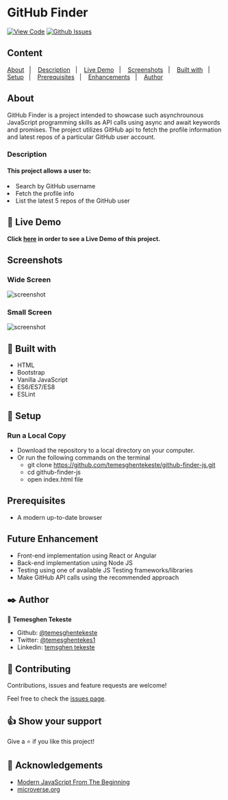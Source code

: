 # GitHub Finder

[![View Code](https://img.shields.io/badge/View%20-Code-green)](https://github.com/temesghentekeste/github-finder-js/pulls)
[![Github Issues](https://img.shields.io/badge/GitHub-Issues-orange)](https://github.com/temesghentekeste/github-finder-js/issues)


## Content

<a text-align="center" href="#about">About</a>&nbsp;&nbsp;&nbsp;|&nbsp;&nbsp;&nbsp;
<a href="#description">Description</a>&nbsp;&nbsp;&nbsp;|&nbsp;&nbsp;&nbsp;
<a href="#live">Live Demo</a>&nbsp;&nbsp;&nbsp;|&nbsp;&nbsp;&nbsp;
<a href="#screenshots">Screenshots</a>&nbsp;&nbsp;&nbsp;|&nbsp;&nbsp;&nbsp;
<a href="#with">Built with</a>&nbsp;&nbsp;&nbsp;|&nbsp;&nbsp;&nbsp;
<a href="#setup">Setup</a>&nbsp;&nbsp;&nbsp;|&nbsp;&nbsp;&nbsp;
<a href="#prerequisites">Prerequisites</a>&nbsp;&nbsp;&nbsp;|&nbsp;&nbsp;&nbsp;
<a href="#enhancement">Enhancements</a>&nbsp;&nbsp;&nbsp;|&nbsp;&nbsp;&nbsp;
<a href="#author">Author</a>


## About <a name = "about"></a>

GitHub Finder is a project intended to showcase such asynchrounous JavaScript programming skills as API calls using async and await keywords and promises. The project utilizes GitHub api to fetch the profile information and latest repos of a particular GitHub user account.

<h3>Description <a name = "description"></a></h3>
<h4>This project allows a user to:</h4>
<li>Search by GitHub username</li>
<li>Fetch the profile info</li>
<li>List the latest 5 repos of the GitHub user</li>

## 🔴 Live Demo <a name = "live"></a>

**Click [here](https://githubfinder-js-temesghen.netlify.app/) in order to see a Live Demo of this project.**

## Screenshots <a name = "screenshots"></a>

### Wide Screen
![screenshot](./images/screencapture-widescreen.png) 
### Small Screen
![screenshot](./images/screencapture-mobile.png) 

## 🔧 Built with<a name = "with"></a>

- HTML
- Bootstrap
- Vanilla JavaScript
- ES6/ES7/ES8
- ESLint

## 🔨 Setup<a name = "setup"></a>
### Run a Local Copy
- Download the repository to a local directory on your computer.
- Or run the following commands on the terminal
  - git clone https://github.com/temesghentekeste/github-finder-js.git
  - cd github-finder-js
  - open index.html file

## Prerequisites<a name = "prerequisites"></a>
- A modern up-to-date browser

## Future Enhancement<a name = "enhancement"></a>
- Front-end implementation using React or Angular
- Back-end implementation using Node JS
- Testing using one of available JS Testing frameworks/libraries
- Make GitHub API calls using the recommended approach

## ✒️  Author <a name = "author"></a>

👤 **Temesghen Tekeste**

- Github: [@temesghentekeste](https://github.com/temesghentekeste)
- Twitter: [@temesghentekes1](https://twitter.com/temesghentekes1)
- Linkedin: [temsghen tekeste](https://www.linkedin.com/in/temesghentekeste/)


## 🤝 Contributing

Contributions, issues and feature requests are welcome!

Feel free to check the [issues page](https://github.com/temesghentekeste/github-finder-js/issues).


## 👍 Show your support

Give a ⭐️ if you like this project!

## :clap: Acknowledgements
- <a href="https://www.udemy.com/course/modern-javascript-from-the-beginning/" target="_blank">Modern JavaScript From The Beginning</a>
- <a href="https://www.microverse.org/" target="_blank">microverse.org</a>
</div>
